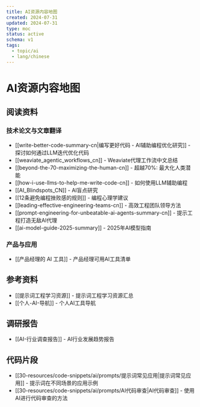 ```yaml
---
title: AI资源内容地图
created: 2024-07-31
updated: 2024-07-31
type: moc
status: active
schema: v1
tags:
  - topic/ai
  - lang/chinese
---
```


# AI资源内容地图

## 阅读资料

### 技术论文与文章翻译

- [[write-better-code-summary-cn|编写更好代码 - AI辅助编程优化研究]] - 探讨如何通过LLM迭代优化代码
- [[weaviate_agentic_workflows_cn]] - Weaviate代理工作流中文总结
- [[beyond-the-70-maximizing-the-human-cn]] - 超越70%: 最大化人类潜能
- [[how-i-use-llms-to-help-me-write-code-cn]] - 如何使用LLM辅助编程
- [[AI_Blindspots_CN]] - AI盲点研究
- [[12条避免编程挫败感的规则]] - 编程心理学建议
- [[leading-effective-engineering-teams-cn]] - 高效工程团队领导方法
- [[prompt-engineering-for-unbeatable-ai-agents-summary-cn]] - 提示工程打造无敌AI代理
- [[ai-model-guide-2025-summary]] - 2025年AI模型指南

### 产品与应用

- [[产品经理的 AI 工具]] - 产品经理可用AI工具清单

## 参考资料

- [[提示词工程学习资源]] - 提示词工程学习资源汇总
- [[个人-AI-导航]] - 个人AI工具导航

## 调研报告

- [[AI-行业调查报告]] - AI行业发展趋势报告

## 代码片段

- [[30-resources/code-snippets/ai/prompts/提示词常见应用|提示词常见应用]] - 提示词在不同场景的应用示例
- [[30-resources/code-snippets/ai/prompts/AI代码审查|AI代码审查]] - 使用AI进行代码审查的方法 
